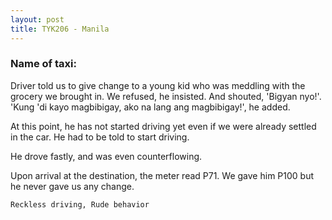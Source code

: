 ```yaml
---
layout: post
title: TYK206 - Manila
---
```


### Name of taxi: 

Driver told us to give change to a young kid who was meddling with the grocery we brought in. We refused, he insisted. And shouted, 'Bigyan nyo!'. 'Kung 'di kayo magbibigay, ako na lang ang magbibigay!', he added.

At this point, he has not started driving yet even if we were already settled in the car. He had to be told to start driving.

He drove fastly, and was even counterflowing. 

Upon arrival at the destination, the meter read P71. We gave him P100 but he never gave us any change.



```Reckless driving, Rude behavior```

